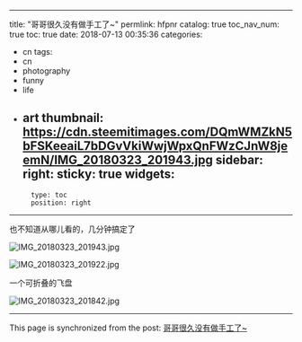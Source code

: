 
---
title: "哥哥很久没有做手工了~"
permlink: hfpnr
catalog: true
toc_nav_num: true
toc: true
date: 2018-07-13 00:35:36
categories:
- cn
tags:
- cn
- photography
- funny
- life
- art
thumbnail: https://cdn.steemitimages.com/DQmWMZkN5bFSKeeaiL7bDGvVkiWwjWpxQnFWzCJnW8jeemN/IMG_20180323_201943.jpg
sidebar:
    right:
        sticky: true
widgets:
    -
        type: toc
        position: right
---


也不知道从哪儿看的，几分钟搞定了

![IMG_20180323_201943.jpg](https://cdn.steemitimages.com/DQmWMZkN5bFSKeeaiL7bDGvVkiWwjWpxQnFWzCJnW8jeemN/IMG_20180323_201943.jpg)

![IMG_20180323_201922.jpg](https://cdn.steemitimages.com/DQmbEFuLCGe97DobBgZx5vNGGe8evoTUiD5YkprsbFzHGHq/IMG_20180323_201922.jpg)

一个可折叠的飞盘

![IMG_20180323_201842.jpg](https://cdn.steemitimages.com/DQmS2tyFJFtwJz5JEyokY9VK2ignSvjuYJnWGvWiX9a7p8N/IMG_20180323_201842.jpg)

- - -

This page is synchronized from the post: [哥哥很久没有做手工了~](https://steemit.com/@andrewma/hfpnr)
